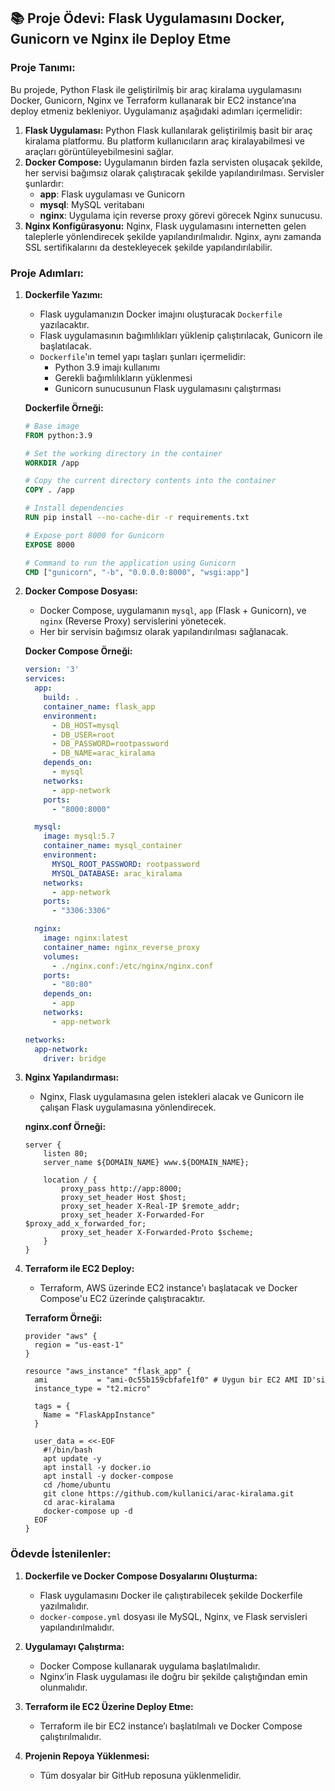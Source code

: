 ## 📚 **Proje Ödevi: Flask Uygulamasını Docker, Gunicorn ve Nginx ile Deploy Etme**

### **Proje Tanımı:**
Bu projede, Python Flask ile geliştirilmiş bir araç kiralama uygulamasını Docker, Gunicorn, Nginx ve Terraform kullanarak bir EC2 instance’ına deploy etmeniz bekleniyor. Uygulamanız aşağıdaki adımları içermelidir:

1. **Flask Uygulaması:** Python Flask kullanılarak geliştirilmiş basit bir araç kiralama platformu. Bu platform kullanıcıların araç kiralayabilmesi ve araçları görüntüleyebilmesini sağlar.
2. **Docker Compose:** Uygulamanın birden fazla servisten oluşacak şekilde, her servisi bağımsız olarak çalıştıracak şekilde yapılandırılması. Servisler şunlardır:
    - **app**: Flask uygulaması ve Gunicorn
    - **mysql**: MySQL veritabanı
    - **nginx**: Uygulama için reverse proxy görevi görecek Nginx sunucusu.
3. **Nginx Konfigürasyonu:** Nginx, Flask uygulamasını internetten gelen taleplerle yönlendirecek şekilde yapılandırılmalıdır. Nginx, aynı zamanda SSL sertifikalarını da destekleyecek şekilde yapılandırılabilir.

### **Proje Adımları:**

1. **Dockerfile Yazımı:**
   - Flask uygulamanızın Docker imajını oluşturacak `Dockerfile` yazılacaktır.
   - Flask uygulamasının bağımlılıkları yüklenip çalıştırılacak, Gunicorn ile başlatılacak.
   - `Dockerfile`'ın temel yapı taşları şunları içermelidir:
     - Python 3.9 imajı kullanımı
     - Gerekli bağımlılıkların yüklenmesi
     - Gunicorn sunucusunun Flask uygulamasını çalıştırması

   **Dockerfile Örneği:**
   ```dockerfile
   # Base image
   FROM python:3.9

   # Set the working directory in the container
   WORKDIR /app

   # Copy the current directory contents into the container
   COPY . /app

   # Install dependencies
   RUN pip install --no-cache-dir -r requirements.txt

   # Expose port 8000 for Gunicorn
   EXPOSE 8000

   # Command to run the application using Gunicorn
   CMD ["gunicorn", "-b", "0.0.0.0:8000", "wsgi:app"]
   ```

2. **Docker Compose Dosyası:**
   - Docker Compose, uygulamanın `mysql`, `app` (Flask + Gunicorn), ve `nginx` (Reverse Proxy) servislerini yönetecek.
   - Her bir servisin bağımsız olarak yapılandırılması sağlanacak.
   
   **Docker Compose Örneği:**
   ```yaml
   version: '3'
   services:
     app:
       build: .
       container_name: flask_app
       environment:
         - DB_HOST=mysql
         - DB_USER=root
         - DB_PASSWORD=rootpassword
         - DB_NAME=arac_kiralama
       depends_on:
         - mysql
       networks:
         - app-network
       ports:
         - "8000:8000"

     mysql:
       image: mysql:5.7
       container_name: mysql_container
       environment:
         MYSQL_ROOT_PASSWORD: rootpassword
         MYSQL_DATABASE: arac_kiralama
       networks:
         - app-network
       ports:
         - "3306:3306"

     nginx:
       image: nginx:latest
       container_name: nginx_reverse_proxy
       volumes:
         - ./nginx.conf:/etc/nginx/nginx.conf
       ports:
         - "80:80"
       depends_on:
         - app
       networks:
         - app-network

   networks:
     app-network:
       driver: bridge
   ```

3. **Nginx Yapılandırması:**
   - Nginx, Flask uygulamasına gelen istekleri alacak ve Gunicorn ile çalışan Flask uygulamasına yönlendirecek.
   
   **nginx.conf Örneği:**
   ```nginx
   server {
       listen 80;
       server_name ${DOMAIN_NAME} www.${DOMAIN_NAME};

       location / {
           proxy_pass http://app:8000;
           proxy_set_header Host $host;
           proxy_set_header X-Real-IP $remote_addr;
           proxy_set_header X-Forwarded-For $proxy_add_x_forwarded_for;
           proxy_set_header X-Forwarded-Proto $scheme;
       }
   }
   ```

4. **Terraform ile EC2 Deploy:**
   - Terraform, AWS üzerinde EC2 instance'ı başlatacak ve Docker Compose'u EC2 üzerinde çalıştıracaktır.
   
   **Terraform Örneği:**
   ```hcl
   provider "aws" {
     region = "us-east-1"
   }

   resource "aws_instance" "flask_app" {
     ami           = "ami-0c55b159cbfafe1f0" # Uygun bir EC2 AMI ID'si
     instance_type = "t2.micro"

     tags = {
       Name = "FlaskAppInstance"
     }

     user_data = <<-EOF
       #!/bin/bash
       apt update -y
       apt install -y docker.io
       apt install -y docker-compose
       cd /home/ubuntu
       git clone https://github.com/kullanici/arac-kiralama.git
       cd arac-kiralama
       docker-compose up -d
     EOF
   }
   ```

### **Ödevde İstenilenler:**

1. **Dockerfile ve Docker Compose Dosyalarını Oluşturma:**
   - Flask uygulamasını Docker ile çalıştırabilecek şekilde Dockerfile yazılmalıdır.
   - `docker-compose.yml` dosyası ile MySQL, Nginx, ve Flask servisleri yapılandırılmalıdır.

2. **Uygulamayı Çalıştırma:**
   - Docker Compose kullanarak uygulama başlatılmalıdır.
   - Nginx’in Flask uygulaması ile doğru bir şekilde çalıştığından emin olunmalıdır.

3. **Terraform ile EC2 Üzerine Deploy Etme:**
   - Terraform ile bir EC2 instance’ı başlatılmalı ve Docker Compose çalıştırılmalıdır.

4. **Projenin Repoya Yüklenmesi:**
   - Tüm dosyalar bir GitHub reposuna yüklenmelidir.